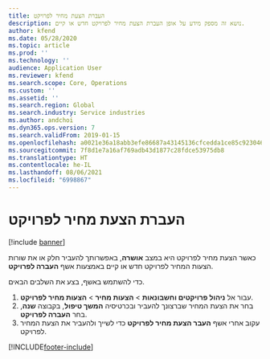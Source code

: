 ```yaml
---
title: העברת הצעת מחיר לפרויקט
description: נושא זה מספק מידע על אופן העברת הצעת מחיר לפרויקט חדש או קיים.
author: kfend
ms.date: 05/28/2020
ms.topic: article
ms.prod: ''
ms.technology: ''
audience: Application User
ms.reviewer: kfend
ms.search.scope: Core, Operations
ms.custom: ''
ms.assetid: ''
ms.search.region: Global
ms.search.industry: Service industries
ms.author: andchoi
ms.dyn365.ops.version: 7
ms.search.validFrom: 2019-01-15
ms.openlocfilehash: a0021e36a18abb3efe86687a43145136cfcedda1ce85c92304608bf2e7270598
ms.sourcegitcommit: 7f8d1e7a16af769adb43d1877c28fdce53975db8
ms.translationtype: HT
ms.contentlocale: he-IL
ms.lasthandoff: 08/06/2021
ms.locfileid: "6998867"
---
```

# <a name="transfer-a-quotation-to-a-project"></a>העברת הצעת מחיר לפרויקט

[!include [banner](../includes/banner.md)]

כאשר הצעת מחיר לפרויקט היא במצב **אושרה**, באפשרותך להעביר חלק או את שורות הצעות המחיר לפרויקט חדש או קיים באמצעות אשף **העברה לפרויקט**. 

כדי להשתמש באשף, בצע את השלבים הבאים.

1. עבור אל **ניהול פרויקטים וחשבונאות** > **הצעות מחיר** > **הצעות מחיר לפרויקט**.
2. בחר את הצעת המחיר שברצונך להעביר ובכרטיסיה **המשך טיפול**, בקבוצה **שנה**, בחר **העברה לפרויקט**.
3. עקוב אחרי אשף **העבר הצעת מחיר לפרויקט** כדי לשייך ולהעביר את הצעת המחיר לפרויקט.


[!INCLUDE[footer-include](../includes/footer-banner.md)]